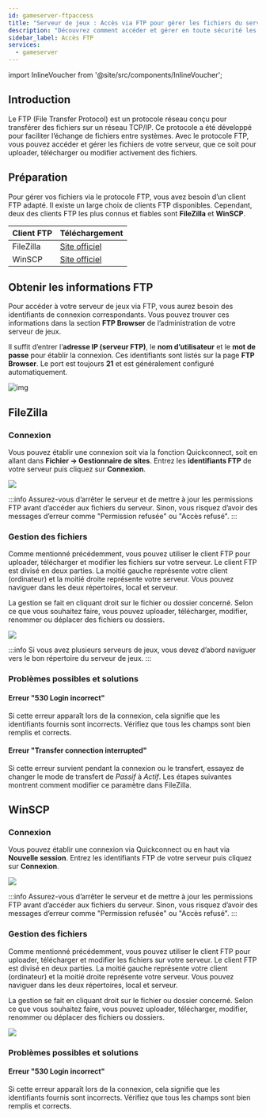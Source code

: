 ```yaml
---
id: gameserver-ftpaccess
title: "Serveur de jeux : Accès via FTP pour gérer les fichiers du serveur"
description: "Découvrez comment accéder et gérer en toute sécurité les fichiers de votre serveur via FTP pour des transferts de fichiers fluides et un contrôle total → En savoir plus maintenant"
sidebar_label: Accès FTP
services:
  - gameserver
---
```


import InlineVoucher from '@site/src/components/InlineVoucher';

## Introduction

Le FTP (File Transfer Protocol) est un protocole réseau conçu pour transférer des fichiers sur un réseau TCP/IP. Ce protocole a été développé pour faciliter l’échange de fichiers entre systèmes. Avec le protocole FTP, vous pouvez accéder et gérer les fichiers de votre serveur, que ce soit pour uploader, télécharger ou modifier activement des fichiers.

<InlineVoucher />

## Préparation

Pour gérer vos fichiers via le protocole FTP, vous avez besoin d’un client FTP adapté. Il existe un large choix de clients FTP disponibles. Cependant, deux des clients FTP les plus connus et fiables sont **FileZilla** et **WinSCP**.

| Client FTP | Téléchargement                                               |
| ---------- | ------------------------------------------------------------ |
| FileZilla  | [Site officiel](https://filezilla-project.org/download.php?platform=win64) |
| WinSCP     | [Site officiel](https://winscp.net/eng/downloads.php)        |



## Obtenir les informations FTP

Pour accéder à votre serveur de jeux via FTP, vous aurez besoin des identifiants de connexion correspondants. Vous pouvez trouver ces informations dans la section **FTP Browser** de l’administration de votre serveur de jeux.

Il suffit d’entrer l’**adresse IP (serveur FTP)**, le **nom d’utilisateur** et le **mot de passe** pour établir la connexion. Ces identifiants sont listés sur la page **FTP Browser**. Le port est toujours **21** et est généralement configuré automatiquement.

![img](https://screensaver01.zap-hosting.com/index.php/s/6FTFDwyBQZ792Fd/download)



## FileZilla

### Connexion

Vous pouvez établir une connexion soit via la fonction Quickconnect, soit en allant dans **Fichier -> Gestionnaire de sites**. Entrez les **identifiants FTP** de votre serveur puis cliquez sur **Connexion**.

![](https://screensaver01.zap-hosting.com/index.php/s/wxSSFoW3GTXJdLK/preview)

:::info
Assurez-vous d’arrêter le serveur et de mettre à jour les permissions FTP avant d’accéder aux fichiers du serveur. Sinon, vous risquez d’avoir des messages d’erreur comme "Permission refusée" ou "Accès refusé".
:::

### Gestion des fichiers

Comme mentionné précédemment, vous pouvez utiliser le client FTP pour uploader, télécharger et modifier les fichiers sur votre serveur. Le client FTP est divisé en deux parties. La moitié gauche représente votre client (ordinateur) et la moitié droite représente votre serveur. Vous pouvez naviguer dans les deux répertoires, local et serveur.

La gestion se fait en cliquant droit sur le fichier ou dossier concerné. Selon ce que vous souhaitez faire, vous pouvez uploader, télécharger, modifier, renommer ou déplacer des fichiers ou dossiers.

![](https://screensaver01.zap-hosting.com/index.php/s/qizoBD5JnHBRkJc/preview)

:::info
Si vous avez plusieurs serveurs de jeux, vous devez d’abord naviguer vers le bon répertoire du serveur de jeux.
:::



### Problèmes possibles et solutions

#### Erreur "530 Login incorrect"
Si cette erreur apparaît lors de la connexion, cela signifie que les identifiants fournis sont incorrects. Vérifiez que tous les champs sont bien remplis et corrects.

#### Erreur "Transfer connection interrupted"
Si cette erreur survient pendant la connexion ou le transfert, essayez de changer le mode de transfert de *Passif* à *Actif*. Les étapes suivantes montrent comment modifier ce paramètre dans FileZilla.




## WinSCP

### Connexion
Vous pouvez établir une connexion via Quickconnect ou en haut via **Nouvelle session**. Entrez les identifiants FTP de votre serveur puis cliquez sur **Connexion**.

![](https://screensaver01.zap-hosting.com/index.php/s/KNnkJsnETTFqZpD/preview)


:::info
Assurez-vous d’arrêter le serveur et de mettre à jour les permissions FTP avant d’accéder aux fichiers du serveur. Sinon, vous risquez d’avoir des messages d’erreur comme "Permission refusée" ou "Accès refusé".
:::


### Gestion des fichiers

Comme mentionné précédemment, vous pouvez utiliser le client FTP pour uploader, télécharger et modifier les fichiers sur votre serveur. Le client FTP est divisé en deux parties. La moitié gauche représente votre client (ordinateur) et la moitié droite représente votre serveur. Vous pouvez naviguer dans les deux répertoires, local et serveur.

La gestion se fait en cliquant droit sur le fichier ou dossier concerné. Selon ce que vous souhaitez faire, vous pouvez uploader, télécharger, modifier, renommer ou déplacer des fichiers ou dossiers.

![](https://screensaver01.zap-hosting.com/index.php/s/dAYiFwWQAipgTqW/preview)


### Problèmes possibles et solutions

#### Erreur "530 Login incorrect"
Si cette erreur apparaît lors de la connexion, cela signifie que les identifiants fournis sont incorrects. Vérifiez que tous les champs sont bien remplis et corrects.

<InlineVoucher />